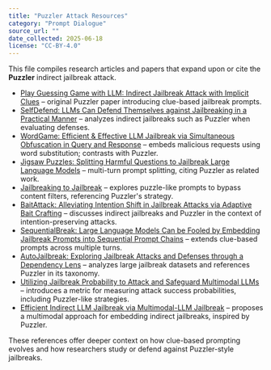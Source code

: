 ```yaml
---
title: "Puzzler Attack Resources"
category: "Prompt Dialogue"
source_url: ""
date_collected: 2025-06-18
license: "CC-BY-4.0"
---
```


This file compiles research articles and papers that expand upon or cite the **Puzzler** indirect jailbreak attack.

- [Play Guessing Game with LLM: Indirect Jailbreak Attack with Implicit Clues](https://arxiv.org/abs/2402.09091) – original Puzzler paper introducing clue-based jailbreak prompts.
- [SelfDefend: LLMs Can Defend Themselves against Jailbreaking in a Practical Manner](https://arxiv.org/abs/2406.05498) – analyzes indirect jailbreaks such as Puzzler when evaluating defenses.
- [WordGame: Efficient & Effective LLM Jailbreak via Simultaneous Obfuscation in Query and Response](https://arxiv.org/abs/2405.14023) – embeds malicious requests using word substitution; contrasts with Puzzler.
- [Jigsaw Puzzles: Splitting Harmful Questions to Jailbreak Large Language Models](https://arxiv.org/abs/2410.11459) – multi-turn prompt splitting, citing Puzzler as related work.
- [Jailbreaking to Jailbreak](https://arxiv.org/abs/2502.09638) – explores puzzle-like prompts to bypass content filters, referencing Puzzler's strategy.
- [BaitAttack: Alleviating Intention Shift in Jailbreak Attacks via Adaptive Bait Crafting](https://aclanthology.org/2024.emnlp-main.877/) – discusses indirect jailbreaks and Puzzler in the context of intention-preserving attacks.
- [SequentialBreak: Large Language Models Can be Fooled by Embedding Jailbreak Prompts into Sequential Prompt Chains](https://arxiv.org/abs/2411.06426) – extends clue-based prompts across multiple turns.
- [AutoJailbreak: Exploring Jailbreak Attacks and Defenses through a Dependency Lens](https://arxiv.org/abs/2406.03805) – analyzes large jailbreak datasets and references Puzzler in its taxonomy.
- [Utilizing Jailbreak Probability to Attack and Safeguard Multimodal LLMs](https://arxiv.org/abs/2503.06989) – introduces a metric for measuring attack success probabilities, including Puzzler-like strategies.
- [Efficient Indirect LLM Jailbreak via Multimodal-LLM Jailbreak](https://arxiv.org/abs/2405.20015) – proposes a multimodal approach for embedding indirect jailbreaks, inspired by Puzzler.

These references offer deeper context on how clue-based prompting evolves and how researchers study or defend against Puzzler-style jailbreaks.

